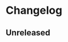 # Changelog

## Unreleased

[unreleased]: https://github.com/slok/agebox/compare/v1.0.0...HEAD
[v1.0.0]: https://github.com/slok/agebox/releases/tag/v1.0.0
